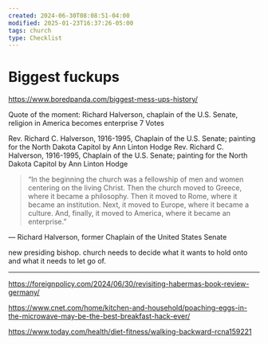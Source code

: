 ```yaml
---
created: 2024-06-30T08:08:51-04:00
modified: 2025-01-23T16:37:26-05:00
tags: church
type: Checklist
---
```


# Biggest fuckups

https://www.boredpanda.com/biggest-mess-ups-history/

Quote of the moment: Richard Halverson, chaplain of the U.S. Senate, religion in America becomes enterprise
7 Votes

Rev. Richard C. Halverson, 1916-1995, Chaplain of the U.S. Senate; painting for the North Dakota Capitol by Ann Linton Hodge
Rev. Richard C. Halverson, 1916-1995, Chaplain of the U.S. Senate; painting for the North Dakota Capitol by Ann Linton Hodge

> “In the beginning the church was a fellowship of men and women centering on the living Christ. Then the church moved to Greece, where it became a philosophy. Then it moved to Rome, where it became an institution. Next, it moved to Europe, where it became a culture. And, finally, it moved to America, where it became an enterprise.”

— Richard Halverson, former Chaplain of the United States Senate

new presiding bishop. church needs to decide what it wants to hold onto and what it needs to let go of.

---

https://foreignpolicy.com/2024/06/30/revisiting-habermas-book-review-germany/


https://www.cnet.com/home/kitchen-and-household/poaching-eggs-in-the-microwave-may-be-the-best-breakfast-hack-ever/


https://www.today.com/health/diet-fitness/walking-backward-rcna159221
